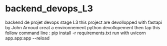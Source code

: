 # backend_devops_L3
backend de projet devops stage L3
this project are devollopped with fastapi by John Arnoud
creat a environnement python devollopement then tap this follow command line :
pip install -r requirements.txt
run  with uvicorn app.app:app --reload
